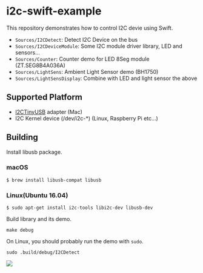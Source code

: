 # i2c-swift-example

This repository demonstrates how to control I2C devie using Swift. 

* `Sources/I2CDetect`: Detect I2C Device on the bus
* `Sources/I2CDeviceModule`: Some I2C module driver library, LED and sensors...
* `Sources/Counter`: Counter demo for LED 8Seg module (ZT.SEG8B4A036A)
* `Sources/LightSens`: Ambient Light Sensor demo (BH1750)
* `Sources/LightSensDisplay`: Combine with LED and light sensor the above

## Supported Platform

* [I2CTinyUSB](https://github.com/novi/i2c_tiny_usb) adapter (Mac)
* I2C Kernel device (/dev/i2c-*) (Linux, Raspberry Pi etc...)

## Building

Install libusb package.

### macOS

```
$ brew install libusb-compat libusb
```

### Linux(Ubuntu 16.04)


```
$ sudo apt-get install i2c-tools libi2c-dev libusb-dev
```

Build library and its demo.

```
make debug
```

On Linux, you should probably run the demo with `sudo`.

```
sudo .build/debug/I2CDetect
```

![](raw/master/demo.gif)
